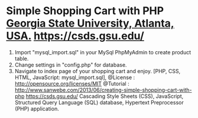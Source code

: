 Simple Shopping Cart with PHP [Georgia State University, Atlanta, USA.](https://catalogs.gsu.edu/preview_entity.php?catoid=4&ent_oid=231&returnto=562) 
https://csds.gsu.edu/
============================
1. Import "mysql_import.sql" in your MySql PhpMyAdmin to create product table.
2. Change settings in "config.php" for database.
3. Navigate to index page of your shopping cart and enjoy.
[PHP, CSS, HTML, JavaScript: mysql_import.sql],
@License : http://opensource.org/licenses/MIT
@Tutorial : http://www.sanwebe.com/2013/06/creating-simple-shopping-cart-with-php
https://csds.gsu.edu/
Cascading Style Sheets (CSS), JavaScript, Structured Query Language (SQL) database, Hypertext Preprocessor (PHP) application.
